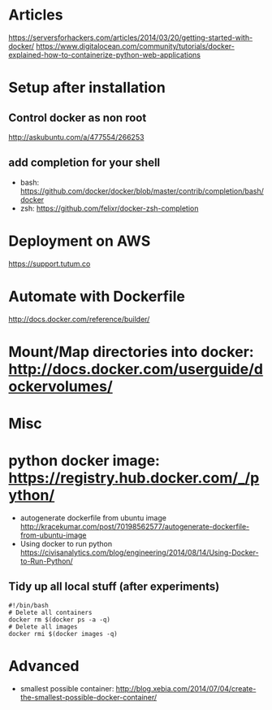 # Articles

https://serversforhackers.com/articles/2014/03/20/getting-started-with-docker/
https://www.digitalocean.com/community/tutorials/docker-explained-how-to-containerize-python-web-applications


# Setup after installation

## Control docker as non root 

http://askubuntu.com/a/477554/266253

## add completion for your shell

* bash: https://github.com/docker/docker/blob/master/contrib/completion/bash/docker
* zsh: https://github.com/felixr/docker-zsh-completion

# Deployment on AWS

https://support.tutum.co

# Automate with Dockerfile

http://docs.docker.com/reference/builder/

# Mount/Map directories into docker: http://docs.docker.com/userguide/dockervolumes/

# Misc

# python docker image: https://registry.hub.docker.com/_/python/
* autogenerate dockerfile from ubuntu image http://kracekumar.com/post/70198562577/autogenerate-dockerfile-from-ubuntu-image
* Using docker to run python https://civisanalytics.com/blog/engineering/2014/08/14/Using-Docker-to-Run-Python/

## Tidy up all local stuff (after experiments)

    #!/bin/bash
    # Delete all containers
    docker rm $(docker ps -a -q)
    # Delete all images
    docker rmi $(docker images -q)
    

# Advanced

* smallest possible container: http://blog.xebia.com/2014/07/04/create-the-smallest-possible-docker-container/

